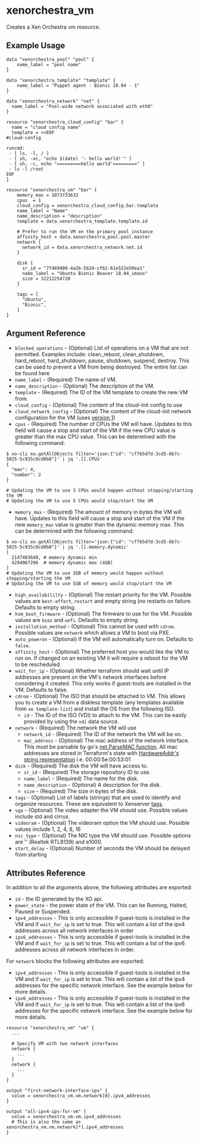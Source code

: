 # xenorchestra_vm

Creates a Xen Orchestra vm resource.

## Example Usage

```hcl
data "xenorchestra_pool" "pool" {
    name_label = "pool name"
}

data "xenorchestra_template" "template" {
    name_label = "Puppet agent - Bionic 18.04 - 1"
}

data "xenorchestra_network" "net" {
  name_label = "Pool-wide network associated with eth0"
}

resource "xenorchestra_cloud_config" "bar" {
  name = "cloud config name"
  template = <<EOF
#cloud-config

runcmd:
 - [ ls, -l, / ]
 - [ sh, -xc, "echo $(date) ': hello world!'" ]
 - [ sh, -c, echo "=========hello world'=========" ]
 - ls -l /root
EOF
}

resource "xenorchestra_vm" "bar" {
    memory_max = 1073733632
    cpus  = 1
    cloud_config = xenorchestra_cloud_config.bar.template
    name_label = "Name"
    name_description = "description"
    template = data.xenorchestra_template.template.id

    # Prefer to run the VM on the primary pool instance
    affinity_host = data.xenorchestra_pool.pool.master
    network {
      network_id = data.xenorchestra_network.net.id
    }

    disk {
      sr_id = "7f469400-4a2b-5624-cf62-61e522e50ea1"
      name_label = "Ubuntu Bionic Beaver 18.04_imavo"
      size = 32212254720 
    }

    tags = [
      "Ubuntu",
      "Bionic",
    ]
}
```

## Argument Reference
* `blocked_operations` - (Optional) List of operations on a VM that are not permitted. Examples include: clean_reboot, clean_shutdown, hard_reboot, hard_shutdown, pause, shutdown, suspend, destroy. This can be used to prevent a VM from being destroyed. The entire list can be found here
* `name_label` - (Required) The name of VM.
* `name_description` - (Optional) The description of the VM.
* `template` - (Required) The ID of the VM template to create the new VM from.
* `cloud_config` - (Optional) The content of the cloud-init config to use
* `cloud_network_config` - (Optional) The content of the cloud-init network configuration for the VM (uses [version 1](https://cloudinit.readthedocs.io/en/latest/topics/network-config-format-v1.html))
* `cpus` - (Required) The number of CPUs the VM will have. Updates to this field will cause a stop and start of the VM if the new CPU value is greater than the max CPU value. This can be determined with the following command:
```
$ xo-cli xo.getAllObjects filter='json:{"id": "cf7b5d7d-3cd5-6b7c-5025-5c935c8cd0b8"}' | jq '.[].CPUs'
{
  "max": 4,
  "number": 2
}

# Updating the VM to use 3 CPUs would happen without stopping/starting the VM
# Updating the VM to use 5 CPUs would stop/start the VM
```
* `memory_max` - (Required) The amount of memory in bytes the VM will have. Updates to this field will cause a stop and start of the VM if the new `memory_max` value is greater than the dynamic memory max. This can be determined with the following command:
```
$ xo-cli xo.getAllObjects filter='json:{"id": "cf7b5d7d-3cd5-6b7c-5025-5c935c8cd0b8"}' | jq '.[].memory.dynamic'
[
  2147483648, # memory dynamic min
  4294967296  # memory dynamic max (4GB)
]
# Updating the VM to use 3GB of memory would happen without stopping/starting the VM
# Updating the VM to use 5GB of memory would stop/start the VM
```


* `high_availabililty` - (Optional) The restart priority for the VM. Possible values are `best-effort`, `restart` and empty string (no restarts on failure. Defaults to empty string.
* `hvm_boot_firmware` - (Optional) The firmware to use for the VM. Possible values are `bios` and `uefi`. Defaults to empty string.
* `installation_method` - (Optional) This cannot be used with `cdrom`. Possible values are `network` which allows a VM to boot via PXE.
* `auto_poweron` - (Optional) If the VM will automatically turn on. Defaults to `false`.
* `affinity_host` - (Optional) The preferred host you would like the VM to run on. If changed on an existing VM it will require a reboot for the VM to be rescheduled.
* `wait_for_ip` - (Optional) Whether terraform should wait until IP addresses are present on the VM's network interfaces before considering it created. This only works if guest-tools are installed in the VM. Defaults to false.
* `cdrom` - (Optional) The ISO that should be attached to VM. This allows you to create a VM from a diskless template (any templates available from `xe template-list`) and install the OS from the following ISO.
    * `id` - The ID of the ISO (VDI) to attach to the VM. This can be easily provided by using the `vdi` data source.
* `network` - (Required) The network the VM will use
    * `network_id` - (Required) The ID of the network the VM will be on.
    * `mac_address` - (Optional) The mac address of the network interface. This must be parsable by go's [net.ParseMAC function](https://golang.org/pkg/net/#ParseMAC). All mac addresses are stored in Terraform's state with [HardwareAddr's string representation](https://golang.org/pkg/net/#HardwareAddr.String) i.e. 00:00:5e:00:53:01
* `disk` - (Required) The disk the VM will have access to.
    * `sr_id` - (Required) The storage repository ID to use.
    * `name_label` - (Required) The name for the disk.
    * `name_description` - (Optional) A description for the disk.
    * `size` - (Required) The size in bytes of the disk.
* `tags` - (Optional) List of labels (strings) that are used to identify and organize resources. These are equivalent to Xenserver [tags](https://docs.citrix.com/en-us/xencenter/7-1/resources-tagging.html).
* `vga` - (Optional) The video adapter the VM should use. Possible values include std and cirrus.
* `videoram` - (Optional) The videoram option the VM should use. Possible values include 1, 2, 4, 8, 16
* `nic_type` - (Optional) The NIC type the VM should use. Possible options are '' (Realtek RTL8139) and e1000.
* `start_delay` - (Optional) Number of seconds the VM should be delayed from starting

## Attributes Reference
In addition to all the arguments above, the following attributes are exported:

* `id` - the ID generated by the XO api.
* `power_state` - the power state of the VM. This can be Running, Halted, Paused or Suspended.
* `ipv4_addresses` - This is only accessible if guest-tools is installed in the VM and if `wait_for_ip` is set to true. This will contain a list of the ipv4 addresses across all network interfaces in order
* `ipv6_addresses` - This is only accessible if guest-tools is installed in the VM and if `wait_for_ip` is set to true. This will contain a list of the ipv6 addresses across all network interfaces in order.

For `network` blocks the following attributes are exported:
* `ipv4_addresses` - This is only accessible if guest-tools is installed in the VM and if `wait_for_ip` is set to true. This will contain a list of the ipv4 addresses for the specific network interface. See the example below for more details.
* `ipv6_addresses` - This is only accessible if guest-tools is installed in the VM and if `wait_for_ip` is set to true. This will contain a list of the ipv6 addresses for the specific network interface. See the example below for more details.

```hcl
resource "xenorchestra_vm" "vm" {
  ...

  # Specify VM with two network interfaces
  network {
    ...
  }
  network {
    ...
  }
}

output "first-network-interface-ips" {
  value = xenorchestra_vm.vm.network[0].ipv4_addresses
}

output "all-ipv4-ips-for-vm" {
  value = xenorchestra_vm.vm.ipv4_addresses
  # This is also the same as xenorchestra_vm.vm.network[*].ipv4_addresses
}
```
